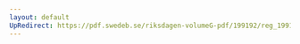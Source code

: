 ```yaml
---
layout: default
UpRedirect: https://pdf.swedeb.se/riksdagen-volumeG-pdf/199192/reg_199192/reg_199192_0866.pdf
---
```


